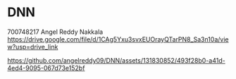 # DNN
700748217
Angel Reddy Nakkala
https://drive.google.com/file/d/1CAg5Yxu3svxEUOrayQTarPN8_Sa3n10a/view?usp=drive_link


https://github.com/angelreddy09/DNN/assets/131830852/493f28b0-a41d-4ed4-9095-067d73e152bf

